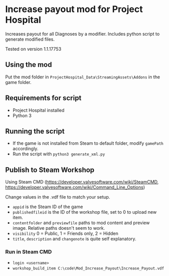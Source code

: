 # Increase payout mod for Project Hospital
Increases payout for all Diagnoses by a modifier. Includes python script to generate modified files.

Tested on version 1.1.17753

## Using the mod
Put the mod folder in `ProjectHospital_Data\StreamingAssets\Addons` in the game folder.

## Requirements for script
- Project Hospital installed
- Python 3

## Running the script
- If the game is not installed from Steam to default folder, modify `gamePath` accordingly.
- Run the script with `python3 generate_xml.py`

## Publish to Steam Workshop
Using Steam CMD (https://developer.valvesoftware.com/wiki/SteamCMD, https://developer.valvesoftware.com/wiki/Command_Line_Options)

Change values in the .vdf file to match your setup.
- `appid` is the Steam ID of the game
- `publishedfileid` is the ID of the workshop file, set to 0 to upload new item.
- `contentfolder` and `previewfile` paths to mod content and preview image. Relative paths doesn't seem to work.
- `visibility` 0 = Public, 1 = Friends only, 2 = Hidden
- `title`, `description` and `changenote` is quite self explanatory.

### Run in Steam CMD
- `login <username>`
- `workshop_build_item C:\code\Mod_Increase_Payout\Increase_Payout.vdf`